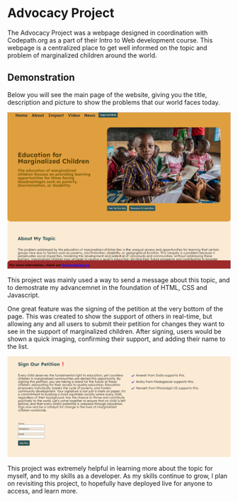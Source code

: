 # Advocacy Project
The Advocacy Project was a webpage designed in coordination with Codepath.org as a part of their Intro to Web development course. This webpage is a centralized place to get well informed on the topic and problem of marginalized children around the world. 

## Demonstration
Below you will see the main page of the website, giving you the title, description and picture to show the problems that our world faces today.

![alt text](./readme_imgs/homepage.png)

This project was mainly used a way to send a message about this topic, and to demostrate my advancemnet in the foundation of HTML, CSS and Javascript.

One great feature was the signing of the petition at the very bottom of the page. This was created to show the support of others in real-time, but allowing any and all users to submit their petition for changes they want to see in the support of marginalized children. After signing, users would be shown a quick imaging, confirming their support, and adding their name to the list.

![alt text](./readme_imgs/petition.png)

This project was extremely helpful in learning more about the topic for myself, and to my skills as a developer. As my skills continue to grow, I plan on revisiting this project, to hopefully have deployed live for anyone to access, and learn more.
